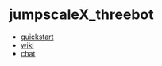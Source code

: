 # jumpscaleX_threebot

- [quickstart](./docs/quickstart.md)  
- [wiki](./docs/wikis/README.md)
- [chat](./ThreebotPackages/chat/README.md)